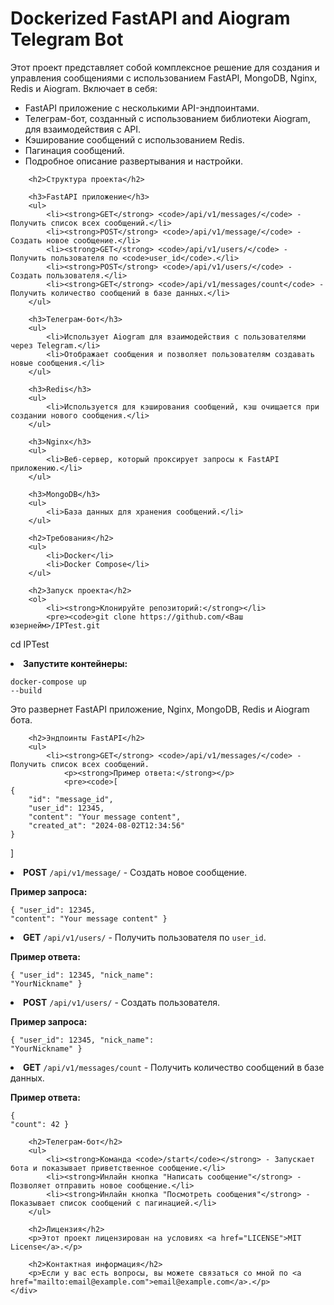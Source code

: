 <body>
    <div class="container">
        <h1>Dockerized FastAPI and Aiogram Telegram Bot</h1>
        <p>Этот проект представляет собой комплексное решение для создания и управления сообщениями с использованием FastAPI, MongoDB, Nginx, Redis и Aiogram. Включает в себя:</p>
        <ul>
            <li>FastAPI приложение с несколькими API-эндпоинтами.</li>
            <li>Телеграм-бот, созданный с использованием библиотеки Aiogram, для взаимодействия с API.</li>
            <li>Кэширование сообщений с использованием Redis.</li>
            <li>Пагинация сообщений.</li>
            <li>Подробное описание развертывания и настройки.</li>
        </ul>

        <h2>Структура проекта</h2>

        <h3>FastAPI приложение</h3>
        <ul>
            <li><strong>GET</strong> <code>/api/v1/messages/</code> - Получить список всех сообщений.</li>
            <li><strong>POST</strong> <code>/api/v1/message/</code> - Создать новое сообщение.</li>
            <li><strong>GET</strong> <code>/api/v1/users/</code> - Получить пользователя по <code>user_id</code>.</li>
            <li><strong>POST</strong> <code>/api/v1/users/</code> - Создать пользователя.</li>
            <li><strong>GET</strong> <code>/api/v1/messages/count</code> - Получить количество сообщений в базе данных.</li>
        </ul>

        <h3>Телеграм-бот</h3>
        <ul>
            <li>Использует Aiogram для взаимодействия с пользователями через Telegram.</li>
            <li>Отображает сообщения и позволяет пользователям создавать новые сообщения.</li>
        </ul>

        <h3>Redis</h3>
        <ul>
            <li>Используется для кэширования сообщений, кэш очищается при создании нового сообщения.</li>
        </ul>

        <h3>Nginx</h3>
        <ul>
            <li>Веб-сервер, который проксирует запросы к FastAPI приложению.</li>
        </ul>

        <h3>MongoDB</h3>
        <ul>
            <li>База данных для хранения сообщений.</li>
        </ul>

        <h2>Требования</h2>
        <ul>
            <li>Docker</li>
            <li>Docker Compose</li>
        </ul>

        <h2>Запуск проекта</h2>
        <ol>
            <li><strong>Клонируйте репозиторий:</strong></li>
            <pre><code>git clone https://github.com/<Ваш юзернейм>/IPTest.git
cd IPTest</code></pre>
            <li><strong>Запустите контейнеры:</strong></li>
            <pre><code>docker-compose up --build</code></pre>
            <p>Это развернет FastAPI приложение, Nginx, MongoDB, Redis и Aiogram бота.</p>
        </ol>

        <h2>Эндпоинты FastAPI</h2>
        <ul>
            <li><strong>GET</strong> <code>/api/v1/messages/</code> - Получить список всех сообщений.
                <p><strong>Пример ответа:</strong></p>
                <pre><code>[
    {
        "id": "message_id",
        "user_id": 12345,
        "content": "Your message content",
        "created_at": "2024-08-02T12:34:56"
    }
]</code></pre>
            </li>
            <li><strong>POST</strong> <code>/api/v1/message/</code> - Создать новое сообщение.
                <p><strong>Пример запроса:</strong></p>
                <pre><code>{
    "user_id": 12345,
    "content": "Your message content"
}</code></pre>
            </li>
            <li><strong>GET</strong> <code>/api/v1/users/</code> - Получить пользователя по <code>user_id</code>.
                <p><strong>Пример ответа:</strong></p>
                <pre><code>{
    "user_id": 12345,
    "nick_name": "YourNickname"
}</code></pre>
            </li>
            <li><strong>POST</strong> <code>/api/v1/users/</code> - Создать пользователя.
                <p><strong>Пример запроса:</strong></p>
                <pre><code>{
    "user_id": 12345,
    "nick_name": "YourNickname"
}</code></pre>
            </li>
            <li><strong>GET</strong> <code>/api/v1/messages/count</code> - Получить количество сообщений в базе данных.
                <p><strong>Пример ответа:</strong></p>
                <pre><code>{
    "count": 42
}</code></pre>
            </li>
        </ul>

        <h2>Телеграм-бот</h2>
        <ul>
            <li><strong>Команда <code>/start</code></strong> - Запускает бота и показывает приветственное сообщение.</li>
            <li><strong>Инлайн кнопка "Написать сообщение"</strong> - Позволяет отправить новое сообщение.</li>
            <li><strong>Инлайн кнопка "Посмотреть сообщения"</strong> - Показывает список сообщений с пагинацией.</li>
        </ul>

        <h2>Лицензия</h2>
        <p>Этот проект лицензирован на условиях <a href="LICENSE">MIT License</a>.</p>

        <h2>Контактная информация</h2>
        <p>Если у вас есть вопросы, вы можете связаться со мной по <a href="mailto:email@example.com">email@example.com</a>.</p>
    </div>
</body>